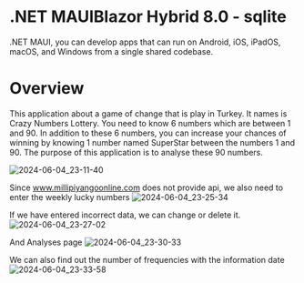 # .NET MAUIBlazor Hybrid  8.0 - sqlite
 .NET MAUI, you can develop apps that can run on Android, iOS, iPadOS, macOS, and Windows from a single shared codebase.
# Overview
This application about a game of change that is play in Turkey. It names is Crazy Numbers Lottery. You need to know 6 numbers which are between 1 and 90. In addition to these 6 numbers, you can increase your chances of winning by knowing 1 number named SuperStar between the numbers 1 and 90.
The purpose of this application is to analyse these 90 numbers.

![2024-06-04_23-11-40](https://github.com/sibelyildiz2024/dotnetMauiCrazyLottery/assets/171625094/5d7d0c72-52f5-41ac-b3bf-b45fe48a1d13)

Since www.millipiyangoonline.com does not provide api, we also need to enter the weekly lucky numbers
![2024-06-04_23-25-34](https://github.com/sibelyildiz2024/dotnetMauiCrazyLottery/assets/171625094/39ac99c4-8546-4fe7-a2ce-51a3374fd182)

If we have entered incorrect data, we can change or delete it.
![2024-06-04_23-27-02](https://github.com/sibelyildiz2024/dotnetMauiCrazyLottery/assets/171625094/c7910a1c-40ae-4077-bd4f-1bf7544e92b0)

And Analyses page
![2024-06-04_23-30-33](https://github.com/sibelyildiz2024/dotnetMauiCrazyLottery/assets/171625094/22ffbc5a-5d97-431e-baae-b573f6105d00)

We can also find out the number of frequencies with the information date
![2024-06-04_23-33-58](https://github.com/sibelyildiz2024/dotnetMauiCrazyLottery/assets/171625094/8176a056-9aac-4c74-a797-c3ba6806b2eb)
